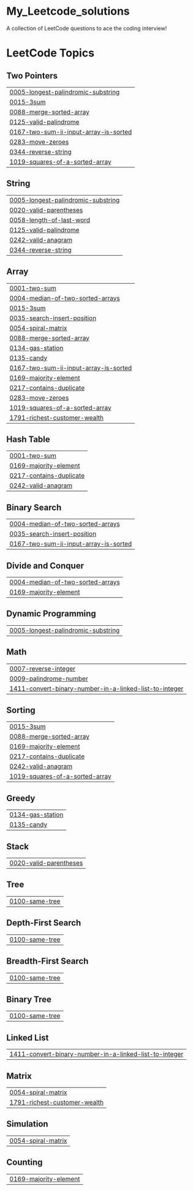 # My_Leetcode_solutions
A collection of LeetCode questions to ace the coding interview!

<!---LeetCode Topics Start-->
# LeetCode Topics
## Two Pointers
|  |
| ------- |
| [0005-longest-palindromic-substring](https://github.com/NithinJoelJ/My_Leetcode_solutions/tree/master/0005-longest-palindromic-substring) |
| [0015-3sum](https://github.com/NithinJoelJ/My_Leetcode_solutions/tree/master/0015-3sum) |
| [0088-merge-sorted-array](https://github.com/NithinJoelJ/My_Leetcode_solutions/tree/master/0088-merge-sorted-array) |
| [0125-valid-palindrome](https://github.com/NithinJoelJ/My_Leetcode_solutions/tree/master/0125-valid-palindrome) |
| [0167-two-sum-ii-input-array-is-sorted](https://github.com/NithinJoelJ/My_Leetcode_solutions/tree/master/0167-two-sum-ii-input-array-is-sorted) |
| [0283-move-zeroes](https://github.com/NithinJoelJ/My_Leetcode_solutions/tree/master/0283-move-zeroes) |
| [0344-reverse-string](https://github.com/NithinJoelJ/My_Leetcode_solutions/tree/master/0344-reverse-string) |
| [1019-squares-of-a-sorted-array](https://github.com/NithinJoelJ/My_Leetcode_solutions/tree/master/1019-squares-of-a-sorted-array) |
## String
|  |
| ------- |
| [0005-longest-palindromic-substring](https://github.com/NithinJoelJ/My_Leetcode_solutions/tree/master/0005-longest-palindromic-substring) |
| [0020-valid-parentheses](https://github.com/NithinJoelJ/My_Leetcode_solutions/tree/master/0020-valid-parentheses) |
| [0058-length-of-last-word](https://github.com/NithinJoelJ/My_Leetcode_solutions/tree/master/0058-length-of-last-word) |
| [0125-valid-palindrome](https://github.com/NithinJoelJ/My_Leetcode_solutions/tree/master/0125-valid-palindrome) |
| [0242-valid-anagram](https://github.com/NithinJoelJ/My_Leetcode_solutions/tree/master/0242-valid-anagram) |
| [0344-reverse-string](https://github.com/NithinJoelJ/My_Leetcode_solutions/tree/master/0344-reverse-string) |
## Array
|  |
| ------- |
| [0001-two-sum](https://github.com/NithinJoelJ/My_Leetcode_solutions/tree/master/0001-two-sum) |
| [0004-median-of-two-sorted-arrays](https://github.com/NithinJoelJ/My_Leetcode_solutions/tree/master/0004-median-of-two-sorted-arrays) |
| [0015-3sum](https://github.com/NithinJoelJ/My_Leetcode_solutions/tree/master/0015-3sum) |
| [0035-search-insert-position](https://github.com/NithinJoelJ/My_Leetcode_solutions/tree/master/0035-search-insert-position) |
| [0054-spiral-matrix](https://github.com/NithinJoelJ/My_Leetcode_solutions/tree/master/0054-spiral-matrix) |
| [0088-merge-sorted-array](https://github.com/NithinJoelJ/My_Leetcode_solutions/tree/master/0088-merge-sorted-array) |
| [0134-gas-station](https://github.com/NithinJoelJ/My_Leetcode_solutions/tree/master/0134-gas-station) |
| [0135-candy](https://github.com/NithinJoelJ/My_Leetcode_solutions/tree/master/0135-candy) |
| [0167-two-sum-ii-input-array-is-sorted](https://github.com/NithinJoelJ/My_Leetcode_solutions/tree/master/0167-two-sum-ii-input-array-is-sorted) |
| [0169-majority-element](https://github.com/NithinJoelJ/My_Leetcode_solutions/tree/master/0169-majority-element) |
| [0217-contains-duplicate](https://github.com/NithinJoelJ/My_Leetcode_solutions/tree/master/0217-contains-duplicate) |
| [0283-move-zeroes](https://github.com/NithinJoelJ/My_Leetcode_solutions/tree/master/0283-move-zeroes) |
| [1019-squares-of-a-sorted-array](https://github.com/NithinJoelJ/My_Leetcode_solutions/tree/master/1019-squares-of-a-sorted-array) |
| [1791-richest-customer-wealth](https://github.com/NithinJoelJ/My_Leetcode_solutions/tree/master/1791-richest-customer-wealth) |
## Hash Table
|  |
| ------- |
| [0001-two-sum](https://github.com/NithinJoelJ/My_Leetcode_solutions/tree/master/0001-two-sum) |
| [0169-majority-element](https://github.com/NithinJoelJ/My_Leetcode_solutions/tree/master/0169-majority-element) |
| [0217-contains-duplicate](https://github.com/NithinJoelJ/My_Leetcode_solutions/tree/master/0217-contains-duplicate) |
| [0242-valid-anagram](https://github.com/NithinJoelJ/My_Leetcode_solutions/tree/master/0242-valid-anagram) |
## Binary Search
|  |
| ------- |
| [0004-median-of-two-sorted-arrays](https://github.com/NithinJoelJ/My_Leetcode_solutions/tree/master/0004-median-of-two-sorted-arrays) |
| [0035-search-insert-position](https://github.com/NithinJoelJ/My_Leetcode_solutions/tree/master/0035-search-insert-position) |
| [0167-two-sum-ii-input-array-is-sorted](https://github.com/NithinJoelJ/My_Leetcode_solutions/tree/master/0167-two-sum-ii-input-array-is-sorted) |
## Divide and Conquer
|  |
| ------- |
| [0004-median-of-two-sorted-arrays](https://github.com/NithinJoelJ/My_Leetcode_solutions/tree/master/0004-median-of-two-sorted-arrays) |
| [0169-majority-element](https://github.com/NithinJoelJ/My_Leetcode_solutions/tree/master/0169-majority-element) |
## Dynamic Programming
|  |
| ------- |
| [0005-longest-palindromic-substring](https://github.com/NithinJoelJ/My_Leetcode_solutions/tree/master/0005-longest-palindromic-substring) |
## Math
|  |
| ------- |
| [0007-reverse-integer](https://github.com/NithinJoelJ/My_Leetcode_solutions/tree/master/0007-reverse-integer) |
| [0009-palindrome-number](https://github.com/NithinJoelJ/My_Leetcode_solutions/tree/master/0009-palindrome-number) |
| [1411-convert-binary-number-in-a-linked-list-to-integer](https://github.com/NithinJoelJ/My_Leetcode_solutions/tree/master/1411-convert-binary-number-in-a-linked-list-to-integer) |
## Sorting
|  |
| ------- |
| [0015-3sum](https://github.com/NithinJoelJ/My_Leetcode_solutions/tree/master/0015-3sum) |
| [0088-merge-sorted-array](https://github.com/NithinJoelJ/My_Leetcode_solutions/tree/master/0088-merge-sorted-array) |
| [0169-majority-element](https://github.com/NithinJoelJ/My_Leetcode_solutions/tree/master/0169-majority-element) |
| [0217-contains-duplicate](https://github.com/NithinJoelJ/My_Leetcode_solutions/tree/master/0217-contains-duplicate) |
| [0242-valid-anagram](https://github.com/NithinJoelJ/My_Leetcode_solutions/tree/master/0242-valid-anagram) |
| [1019-squares-of-a-sorted-array](https://github.com/NithinJoelJ/My_Leetcode_solutions/tree/master/1019-squares-of-a-sorted-array) |
## Greedy
|  |
| ------- |
| [0134-gas-station](https://github.com/NithinJoelJ/My_Leetcode_solutions/tree/master/0134-gas-station) |
| [0135-candy](https://github.com/NithinJoelJ/My_Leetcode_solutions/tree/master/0135-candy) |
## Stack
|  |
| ------- |
| [0020-valid-parentheses](https://github.com/NithinJoelJ/My_Leetcode_solutions/tree/master/0020-valid-parentheses) |
## Tree
|  |
| ------- |
| [0100-same-tree](https://github.com/NithinJoelJ/My_Leetcode_solutions/tree/master/0100-same-tree) |
## Depth-First Search
|  |
| ------- |
| [0100-same-tree](https://github.com/NithinJoelJ/My_Leetcode_solutions/tree/master/0100-same-tree) |
## Breadth-First Search
|  |
| ------- |
| [0100-same-tree](https://github.com/NithinJoelJ/My_Leetcode_solutions/tree/master/0100-same-tree) |
## Binary Tree
|  |
| ------- |
| [0100-same-tree](https://github.com/NithinJoelJ/My_Leetcode_solutions/tree/master/0100-same-tree) |
## Linked List
|  |
| ------- |
| [1411-convert-binary-number-in-a-linked-list-to-integer](https://github.com/NithinJoelJ/My_Leetcode_solutions/tree/master/1411-convert-binary-number-in-a-linked-list-to-integer) |
## Matrix
|  |
| ------- |
| [0054-spiral-matrix](https://github.com/NithinJoelJ/My_Leetcode_solutions/tree/master/0054-spiral-matrix) |
| [1791-richest-customer-wealth](https://github.com/NithinJoelJ/My_Leetcode_solutions/tree/master/1791-richest-customer-wealth) |
## Simulation
|  |
| ------- |
| [0054-spiral-matrix](https://github.com/NithinJoelJ/My_Leetcode_solutions/tree/master/0054-spiral-matrix) |
## Counting
|  |
| ------- |
| [0169-majority-element](https://github.com/NithinJoelJ/My_Leetcode_solutions/tree/master/0169-majority-element) |
<!---LeetCode Topics End-->
